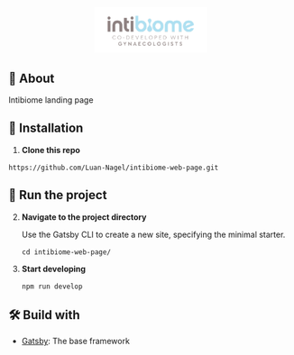 <p align="center">
  <img alt="Gatsby" src="src/assets/images/intibiome-logo.png" width="200" />
</p>

## :raised_hands: About
Intibiome landing page

## :wrench:	Installation

1.  **Clone this repo**

  ```shell
  https://github.com/Luan-Nagel/intibiome-web-page.git
  ```

## :rocket: Run the project

2.  **Navigate to the project directory**

    Use the Gatsby CLI to create a new site, specifying the minimal starter.

    ```shell
    cd intibiome-web-page/
    ```

3.  **Start developing**

    ```shell
    npm run develop
    ```

## 🛠 Build with

- [Gatsby](https://gatsbyjs.com/): The base framework